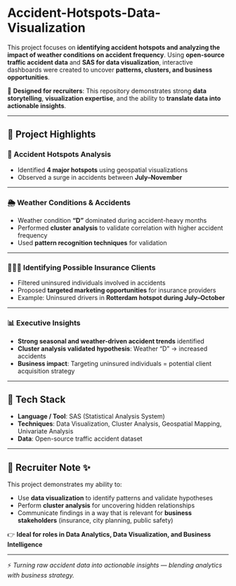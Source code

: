 # Accident-Hotspots-Data-Visualization

This project focuses on **identifying accident hotspots and analyzing the impact of weather conditions on accident frequency**. Using **open-source traffic accident data** and **SAS for data visualization**, interactive dashboards were created to uncover **patterns, clusters, and business opportunities**.

📌 **Designed for recruiters**: This repository demonstrates strong **data storytelling**, **visualization expertise**, and the ability to **translate data into actionable insights**.

---

## 🔹 Project Highlights  

### 🚦 Accident Hotspots Analysis  
- Identified **4 major hotspots** using geospatial visualizations  
- Observed a surge in accidents between **July–November**  

---

### 🌦️ Weather Conditions & Accidents  
- Weather condition **“D”** dominated during accident-heavy months  
- Performed **cluster analysis** to validate correlation with higher accident frequency  
- Used **pattern recognition techniques** for validation  

---

### 🧑‍🤝‍🧑 Identifying Possible Insurance Clients  
- Filtered uninsured individuals involved in accidents  
- Proposed **targeted marketing opportunities** for insurance providers  
- Example: Uninsured drivers in **Rotterdam hotspot during July–October**  

---

### 📊 Executive Insights  
- **Strong seasonal and weather-driven accident trends** identified  
- **Cluster analysis validated hypothesis**: Weather “D” → increased accidents  
- **Business impact**: Targeting uninsured individuals = potential client acquisition strategy  

---

## 🔹 Tech Stack  
- **Language / Tool**: SAS (Statistical Analysis System)  
- **Techniques**: Data Visualization, Cluster Analysis, Geospatial Mapping, Univariate Analysis  
- **Data**: Open-source traffic accident dataset  


---

## 🔹 Recruiter Note ✨  

This project demonstrates my ability to:  
- Use **data visualization** to identify patterns and validate hypotheses  
- Perform **cluster analysis** for uncovering hidden relationships  
- Communicate findings in a way that is relevant for **business stakeholders** (insurance, city planning, public safety)  

👉 **Ideal for roles in Data Analytics, Data Visualization, and Business Intelligence**  

---

⚡ *Turning raw accident data into actionable insights — blending analytics with business strategy.*  
